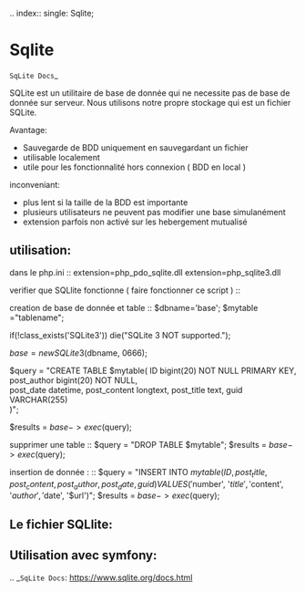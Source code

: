 .. index::
   single: Sqlite; 

Sqlite
===================

`SqLite Docs`_

SQLite est un utilitaire de base de donnée qui ne necessite pas de base de donnée sur serveur. Nous utilisons notre propre stockage qui est un fichier
SQLite.

Avantage:
- Sauvegarde de BDD uniquement en sauvegardant un fichier
- utilisable localement
- utile pour les fonctionnalité hors connexion ( BDD en local )

inconveniant:
- plus lent si la taille de la BDD est importante
- plusieurs utilisateurs ne peuvent pas modifier une base simulanément
- extension parfois non activé sur les hebergement mutualisé

utilisation:
-----------

dans le php.ini
::
   extension=php_pdo_sqlite.dll
   extension=php_sqlite3.dll

verifier que SQLlite fonctionne ( faire fonctionner ce script )
::
   <?php
   $dbname='base';
   if(!class_exists('SQLite3'))
      die("SQLite 3 NOT supported.");

   $base=new SQLite3($dbname, 0666);
   echo "SQLite 3 supported."; 
   ?>


creation de base de donnée et table 
::
   $dbname='base';
   $mytable ="tablename";

   if(!class_exists('SQLite3'))
   die("SQLite 3 NOT supported.");

   $base=new SQLite3($dbname, 0666); 

   $query = "CREATE TABLE $mytable(
               ID bigint(20) NOT NULL PRIMARY KEY,
               post_author bigint(20) NOT NULL,            
               post_date datetime,
               post_content longtext,
               post_title text,
               guid VARCHAR(255)            
               )";
               
   $results = $base->exec($query);


supprimer une table 
::
   $query = "DROP TABLE $mytable";
   $results = $base->exec($query);

insertion de donnée :
::
   $query = "INSERT INTO $mytable(ID, post_title, post_content, post_author, post_date, guid) 
                  VALUES ('$number', '$title', '$content', '$author', '$date', '$url')";
   $results = $base->exec($query);


Le fichier SQLlite:
-----------


Utilisation avec symfony:
-----------



.. _`SqLite Docs`: https://www.sqlite.org/docs.html